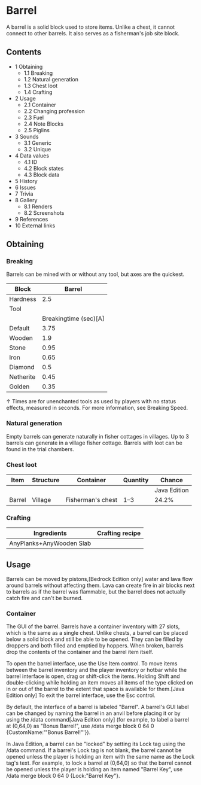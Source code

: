 # Barrel
A barrel is a solid block used to store items. Unlike a chest, it cannot connect to other barrels. It also serves as a fisherman's job site block.

## Contents
- 1 Obtaining
	- 1.1 Breaking
	- 1.2 Natural generation
	- 1.3 Chest loot
	- 1.4 Crafting
- 2 Usage
	- 2.1 Container
	- 2.2 Changing profession
	- 2.3 Fuel
	- 2.4 Note Blocks
	- 2.5 Piglins
- 3 Sounds
	- 3.1 Generic
	- 3.2 Unique
- 4 Data values
	- 4.1 ID
	- 4.2 Block states
	- 4.3 Block data
- 5 History
- 6 Issues
- 7 Trivia
- 8 Gallery
	- 8.1 Renders
	- 8.2 Screenshots
- 9 References
- 10 External links

## Obtaining
### Breaking
Barrels can be mined with or without any tool, but axes are the quickest.

| Block     | Barrel                |
|-----------|-----------------------|
| Hardness  | 2.5                   |
| Tool      |                       |
|           | Breakingtime (sec)[A] |
| Default   | 3.75                  |
| Wooden    | 1.9                   |
| Stone     | 0.95                  |
| Iron      | 0.65                  |
| Diamond   | 0.5                   |
| Netherite | 0.45                  |
| Golden    | 0.35                  |


↑ Times are for unenchanted tools as used by players with no status effects, measured in seconds. For more information, see Breaking Speed.


### Natural generation
Empty barrels can generate naturally in fisher cottages in villages. Up to 3 barrels can generate in a village fisher cottage. Barrels with loot can be found in the trial chambers.

### Chest loot
| Item   | Structure | Container         | Quantity | Chance       |
|--------|-----------|-------------------|----------|--------------|
|        |           |                   |          | Java Edition |
| Barrel | Village   | Fisherman's chest | 1–3      | 24.2%        |

### Crafting

| Ingredients              | Crafting recipe |
|--------------------------|-----------------|
| AnyPlanks+AnyWooden Slab |                 |

## Usage
Barrels can be moved by pistons,‌[Bedrock Edition  only] water and lava flow around barrels without affecting them. Lava can create fire in air blocks next to barrels as if the barrel was flammable, but the barrel does not actually catch fire and can't be burned.

### Container
The GUI of the barrel.
Barrels have a container inventory with 27 slots, which is the same as a single chest. Unlike chests, a barrel can be placed below a solid block and still be able to be opened.
They can be filled by droppers and both filled and emptied by hoppers. When broken, barrels drop the contents of the container and the barrel item itself. 

To open the barrel interface, use the Use Item control. To move items between the barrel inventory and the player inventory or hotbar while the barrel interface is open, drag or shift-click the items. Holding Shift and double-clicking while holding an item moves all items of the type clicked on in or out of the barrel to the extent that space is available for them.‌[Java Edition  only] To exit the barrel interface, use the Esc control.

By default, the interface of a barrel is labeled "Barrel". A barrel's GUI label can be changed by naming the barrel in an anvil before placing it or by using the /data command‌[Java Edition  only] (for example, to label a barrel at (0,64,0) as "Bonus Barrel!", use /data merge block 0 64 0 {CustomName:'"Bonus Barrel!"'}).

In Java Edition, a barrel can be "locked" by setting its Lock tag using the /data command. If a barrel's Lock tag is not blank, the barrel cannot be opened unless the player is holding an item with the same name as the Lock tag's text. For example, to lock a barrel at (0,64,0) so that the barrel cannot be opened unless the player is holding an item named "Barrel Key", use /data merge block 0 64 0 {Lock:"Barrel Key"}.

